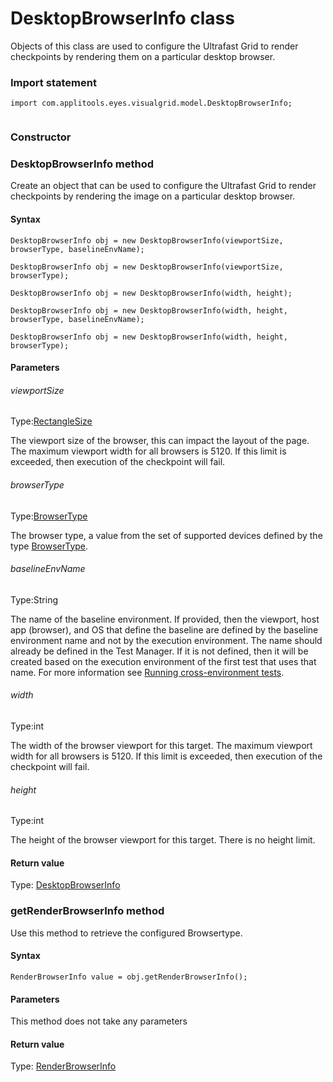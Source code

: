 # DesktopBrowserInfo class
Objects of this class are used to configure the Ultrafast Grid to render checkpoints by rendering them on a particular desktop browser.
 
 ### Import statement 
``` 
import com.applitools.eyes.visualgrid.model.DesktopBrowserInfo;
 
 ``` 

### Constructor 
### DesktopBrowserInfo method
Create an object that can be used to configure the Ultrafast Grid to render checkpoints by rendering the image on a particular desktop browser.

#### Syntax 
 ``` 
DesktopBrowserInfo obj = new DesktopBrowserInfo(viewportSize, browserType, baselineEnvName);

DesktopBrowserInfo obj = new DesktopBrowserInfo(viewportSize, browserType);

DesktopBrowserInfo obj = new DesktopBrowserInfo(width, height);

DesktopBrowserInfo obj = new DesktopBrowserInfo(width, height, browserType, baselineEnvName);

DesktopBrowserInfo obj = new DesktopBrowserInfo(width, height, browserType);
 ``` 

 #### Parameters 
 ###### viewportSize 
  
 Type:[RectangleSize](./rectanglesize) 
  
 The viewport size of the browser, this can impact the layout of the page. The maximum viewport width for all browsers is 5120. If this limit is exceeded, then execution of the checkpoint will fail. 
  
  ###### browserType 
  
 Type:[BrowserType](./browsertype) 
  
 The browser type, a value from the set of supported devices defined by the type [BrowserType](./browsertype). 
  
  ###### baselineEnvName 
  
 Type:String 
  
 The name of the baseline environment. If provided, then the viewport, host app (browser), and OS that define the baseline are defined by the baseline environment name and not by the execution environment. The name should already be defined in the Test Manager. If it is not defined, then it will be created based on the execution environment of the first test that uses that name. For more information see [Running cross-environment tests](https://applitools.com/docs/topics/general-concepts/working-withcross-environment-tests.html). 
  
  ###### width 
  
 Type:int 
  
 The width of the browser viewport for this target. The maximum viewport width for all browsers is 5120. If this limit is exceeded, then execution of the checkpoint will fail. 
  
  ###### height 
  
 Type:int 
  
 The height of the browser viewport for this target. There is no height limit. 
  
 #### Return value 
Type: [DesktopBrowserInfo](./desktopbrowserinfo) 
### getRenderBrowserInfo method
Use this method to retrieve the configured Browsertype.

#### Syntax 
 ``` 
RenderBrowserInfo value = obj.getRenderBrowserInfo();
 ``` 

 #### Parameters 
This method does not take any parameters 
 
 #### Return value 
Type: [RenderBrowserInfo](./renderbrowserinfo)